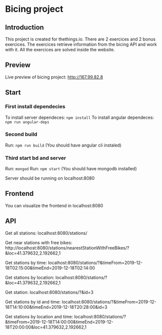 # Bicing project

## Introduction

This project is created for thethings.io. There are 2 exercices and 2 bonus exercices. The exercices retrieve information from the bicing API and work with it. All the exercices are solved inside the website. 

## Preview

Live preview of bicing project: http://167.99.82.8 

## Start

### First install dependecies

To install server dependeces: `npm install`
To install angular dependeces: `npm run angular-deps`

### Second build

Run: `npm run build`
(You should have angular cli instaled)

### Third start bd and server

Run: `mongod`
Run: `npm start`
(You should have mongodb installed)

Server should be running on localhost:8080

## Frontend
You can visualize the frontend in localhost:8080

## API

Get all stations: localhost:8080/stations/

Get near stations with free bikes: http://localhost:8080/stations/nearestStationWithFreeBikes/?&loc=41.379632,2.192662,1

Get stations by time: localhost:8080/stations/?&timeFrom=2019-12-18T02:15:00&timeEnd=2019-12-18T02:14:00

Get stations by location: localhost:8080/stations/?&loc=41.379632,2.192662,1

Get station: localhost:8080/stations/?&id=3

Get stations by id and time: localhost:8080/stations/?&timeFrom=2019-12-18T14:10:00&timeEnd=2019-12-18T20:28:00&id=3

Get stations by location and time: localhost:8080/stations/?&timeFrom=2019-12-18T14:00:00&timeEnd=2019-12-18T20:00:00&loc=41.379632,2.192662,1



